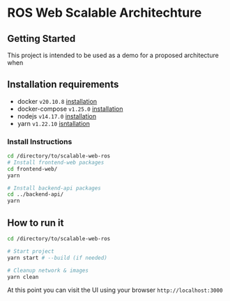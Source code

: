 # ROS Web Scalable Architechture

## Getting Started
This project is intended to be used as a demo for a proposed architecture when 

## Installation requirements
- docker `v20.10.8` [installation](https://docs.docker.com/engine/install/ubuntu/)
- docker-compose `v1.25.0` [installation](https://docs.docker.com/compose/install/)
- nodejs `v14.17.0` [installation](https://nodejs.org/en/download/package-manager/#debian-and-ubuntu-based-linux-distributions)
- yarn `v1.22.10` [isntallation](https://classic.yarnpkg.com/lang/en/docs/install/#debian-stable)

### Install Instructions
```bash
cd /directory/to/scalable-web-ros
# Install frontend-web packages
cd frontend-web/
yarn

# Install backend-api packages
cd ../backend-api/
yarn
```

## How to run it
```bash
cd /directory/to/scalable-web-ros

# Start project
yarn start # --build (if needed)

# Cleanup network & images
yarn clean
```

At this point you can visit the UI using your browser `http://localhost:3000`
